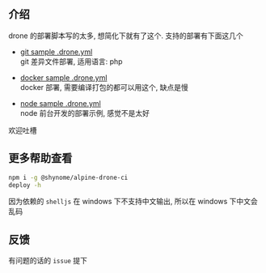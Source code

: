 
## 介绍

drone 的部署脚本写的太多, 想简化下就有了这个.
支持的部署有下面这几个

- [git sample .drone.yml](./docs/drone-deploy-sample/git.yml)    
  git 差异文件部署, 适用语言: php

- [docker sample .drone.yml](./docs/drone-deploy-sample/docker.yml)    
  docker 部署, 需要编译打包的都可以用这个, 缺点是慢

- [node sample .drone.yml](./docs/drone-deploy-sample/node.yml)    
  node 前台开发的部署示例, 感觉不是太好
  
欢迎吐槽

## 更多帮助查看

```sh
npm i -g @shynome/alpine-drone-ci
deploy -h
```

因为依赖的 `shelljs` 在 windows 下不支持中文输出, 所以在 windows 下中文会乱码

## 反馈

有问题的话的 `issue` 提下
